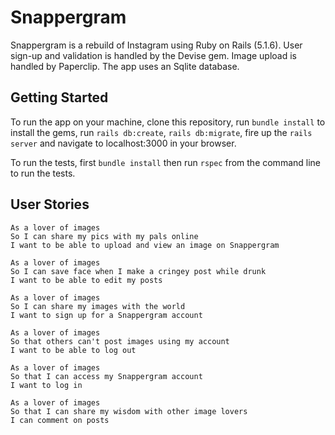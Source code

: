 # Snappergram

Snappergram is a rebuild of Instagram using Ruby on Rails (5.1.6). User sign-up and validation is handled by the Devise gem. Image upload is handled by Paperclip. The app uses an Sqlite database.

## Getting Started

To run the app on your machine, clone this repository, run `bundle install` to install the gems, run `rails db:create`, `rails db:migrate`, fire up the `rails server` and navigate to localhost:3000 in your browser.

To run the tests, first ```bundle install``` then run ```rspec``` from the command line to run the tests.

## User Stories

```
As a lover of images
So I can share my pics with my pals online
I want to be able to upload and view an image on Snappergram
```
```
As a lover of images
So I can save face when I make a cringey post while drunk
I want to be able to edit my posts
```
```
As a lover of images
So I can share my images with the world
I want to sign up for a Snappergram account
```
```
As a lover of images
So that others can't post images using my account
I want to be able to log out
```
```
As a lover of images
So that I can access my Snappergram account
I want to log in
```
```
As a lover of images
So that I can share my wisdom with other image lovers
I can comment on posts
```
